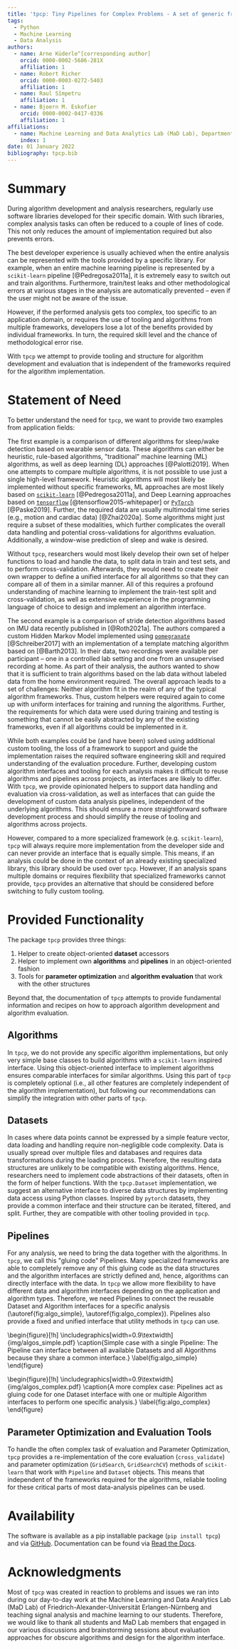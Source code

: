 ```yaml
---
title: 'tpcp: Tiny Pipelines for Complex Problems - A set of generic framework independent helpers for algorithms development and evaluation'  
tags:
  - Python
  - Machine Learning
  - Data Analysis
authors:
  - name: Arne Küderle^[corresponding author]   
    orcid: 0000-0002-5686-281X  
    affiliation: 1
  - name: Robert Richer  
    orcid: 0000-0003-0272-5403  
    affiliation: 1
  - name: Raul Sîmpetru  
    affiliation: 1
  - name: Bjoern M. Eskofier  
    orcid: 0000-0002-0417-0336  
    affiliation: 1
affiliations:
  - name: Machine Learning and Data Analytics Lab (MaD Lab), Department Artificial Intelligence in Biomedical Engineering (AIBE), Friedrich-Alexander-Universität Erlangen-Nürnberg (FAU)  
    index: 1
date: 01 January 2022
bibliography: tpcp.bib
---
```


# Summary

During algorithm development and analysis researchers, regularly use software libraries developed for their specific domain.
With such libraries, complex analysis tasks can often be reduced to a couple of lines of code.
This not only reduces the amount of implementation required but also prevents errors.

The best developer experience is usually achieved when the entire analysis can be represented with the tools provided by a specific library.
For example, when an entire machine learning pipeline is represented by a `scikit-learn` pipeline [@Pedregosa2011a], it is extremely easy to switch out and train algorithms. Furthermore, train/test leaks and other methodological errors at various stages in the analysis are automatically prevented – even if the user might not be aware of the issue.

However, if the performed analysis gets too complex, too specific to an application domain, or requires the use of tooling and algorithms from multiple frameworks, developers lose a lot of the benefits provided by individual frameworks.
In turn, the required skill level and the chance of methodological error rise.

With `tpcp` we attempt to provide tooling and structure for algorithm development and evaluation that is independent of the frameworks required for the algorithm implementation.

# Statement of Need

To better understand the need for `tpcp`, we want to provide two examples from application fields:


The first example is a comparison of different algorithms for sleep/wake detection based on wearable sensor data. These algorithms can either be heuristic, rule-based algorithms, "traditional" machine learning (ML) algorithms, as well as deep learning (DL) approaches [@Palotti2019].
When one attempts to compare multiple algorithms, it is not possible to use just a single high-level framework.
Heuristic algorithms will most likely be implemented without specific frameworks, ML approaches are most likely based on [`scikit-learn`](https://scikit-learn.org/stable/) [@Pedregosa2011a], and Deep Learning approaches based on [`tensorflow`](https://www.tensorflow.org/) [@tensorflow2015-whitepaper] or [`PyTorch`](https://pytorch.org/) [@Paske2019].
Further, the required data are usually multimodal time series (e.g., motion and cardiac data) [@Zhai2020a]. Some algorithms might just require a subset of these modalities, which further complicates the overall data handling and potential cross-validations for algorithms evaluation.
Additionally, a window-wise prediction of sleep and wake is desired.

Without `tpcp`, researchers would most likely develop their own set of helper functions to load and handle the data, to split data in train and test sets, and to perform cross-validation.
Afterwards, they would need to create their own wrapper to define a unified interface for all algorithms so that they can compare all of them in a similar manner.
All of this requires a profound understanding of machine learning to implement the train-test split and cross-validation, as well as extensive experience in the programming language of choice to design and implement an algorithm interface.

The second example is a comparison of stride detection algorithms based on IMU data recently published in [@Roth2021a].
The authors compared a custom Hidden Markov Model implemented using [`pomegranate`](https://pomegranate.readthedocs.io/en/latest/) [@Schreiber2017] with an implementation of a template matching algorithm based on [@Barth2013].
In their data, two recordings were available per participant – one in a controlled lab setting and one from an unsupervised recording at home.
As part of their analysis, the authors wanted to show that it is sufficient to train algorithms based on the lab data without labeled data from the home environment required.
The overall approach leads to a set of challenges: Neither algorithm fit in the realm of any of the typical algorithm frameworks. Thus, custom helpers were required again to come up with uniform interfaces for training and running the algorithms. Further, the requirements for which data were used during training and testing is something that cannot be easily abstracted by any of the existing frameworks, even if all algorithms could be implemented in it.

While both examples could be (and have been) solved using additional custom tooling, the loss of a framework to support and guide the implementation raises the required software engineering skill and required understanding of the evaluation procedure.
Further, developing custom algorithm interfaces and tooling for each analysis makes it difficult to reuse algorithms and pipelines across projects, as interfaces are likely to differ.
With `tpcp`, we provide opinionated helpers to support data handling and evaluation via cross-validation, as well as interfaces that can guide the development of custom data analysis pipelines, independent of the underlying algorithms.
This should ensure a more straightforward software development process and should simplify the reuse of tooling and algorithms across projects.

However, compared to a more specialized framework (e.g. `scikit-learn`), `tpcp` will always require more implementation from the developer side and can never provide an interface that is equally simple.
This means, if an analysis could be done in the context of an already existing specialized library, this library should be used over `tpcp`.
However, if an analysis spans multiple domains or requires flexibility that specialized frameworks cannot provide, `tpcp` provides an alternative that should be considered before switching to fully custom tooling.

# Provided Functionality

The package `tpcp` provides three things:

1. Helper to create object-oriented **dataset** accessors
1. Helper to implement own **algorithms** and **pipelines** in an object-oriented fashion
1. Tools for **parameter optimization** and **algorithm evaluation** that work with the other structures

Beyond that, the documentation of `tpcp` attempts to provide fundamental information and recipes on how to approach algorithm development and algorithm evaluation.


## Algorithms

In `tpcp`, we do not provide any specific algorithm implementations, but only very simple base classes to build algorithms with a `scikit-learn` inspired interface.
Using this object-oriented interface to implement algorithms ensures comparable interfaces for similar algorithms.
Using this part of `tpcp` is completely optional (i.e., all other features are completely independent of the algorithm implementation), but following our recommendations can simplify the integration with other parts of `tpcp`.

## Datasets

In cases where data points cannot be expressed by a simple feature vector, data loading and handling require non-negligible code complexity.
Data is usually spread over multiple files and databases and requires data transformations during the loading process.
Therefore, the resulting data structures are unlikely to be compatible with existing algorithms.
Hence, researchers need to implement code abstractions of their datasets, often in the form of helper functions.
With the `tpcp.Dataset` implementation, we suggest an alternative interface to diverse data structures by implementing data access using Python classes.
Inspired by `pytorch` datasets, they provide a common interface and their structure can be iterated, filtered, and split. Further, they are compatible with other tooling provided in `tpcp`.

## Pipelines

For any analysis, we need to bring the data together with the algorithms.
In `tpcp`, we call this "gluing code" Pipelines.
Many specialized frameworks are able to completely remove any of this gluing code as the data structures and the algorithm interfaces are strictly defined and, hence, algorithms can directly interface with the data.
In `tpcp` we allow more flexibility to have different data and algorithm interfaces depending on the application and algorithm types.
Therefore, we need Pipelines to connect the reusable Dataset and Algorithm interfaces for a specific analysis (\autoref{fig:algo_simple}, \autoref{fig:algo_complex}).
Pipelines also provide a fixed and unified interface that utility methods in `tpcp` can use.


\begin{figure}[!h]
\includegraphics[width=0.9\textwidth]{img/algos_simple.pdf}
\caption{Simple case with a single Pipeline: The Pipeline can interface between all available Datasets and all Algorithms because they share a common interface.}
\label{fig:algo_simple}
\end{figure}

\begin{figure}[!h]
\includegraphics[width=0.9\textwidth]{img/algos_complex.pdf}
\caption{A more complex case: Pipelines act as gluing code for one Dataset interface with one or multiple Algorithm interfaces to perform one specific analysis.}
\label{fig:algo_complex}
\end{figure}

## Parameter Optimization and Evaluation Tools

To handle the often complex task of evaluation and Parameter Optimization, `tpcp` provides a re-implementation of the core evaluation (`cross_validate`) and parameter optimization (`GridSearch`, `GridSearchCV`) methods of `scikit-learn` that work with `Pipeline` and `Dataset` objects.
This means that independent of the frameworks required for the algorithms, reliable tooling for these critical parts of most data-analysis pipelines can be used.

# Availability

The software is available as a pip installable package (`pip install tpcp`) and via [GitHub](https://github.com/mad-lab-fau/tpcp). Documentation can be found via [Read the Docs](https://tpcp.readthedocs.io).

# Acknowledgments

Most of `tpcp` was created in reaction to problems and issues we ran into during our day-to-day work at the Machine Learning and Data Analytics Lab (MaD Lab) of Friedrich-Alexander-Universität Erlangen-Nürnberg and teaching signal analysis and machine learning to our students.
Therefore, we would like to thank all students and MaD Lab members that engaged in our various discussions and brainstorming sessions about evaluation approaches for obscure algorithms and design for the algorithm interface.

